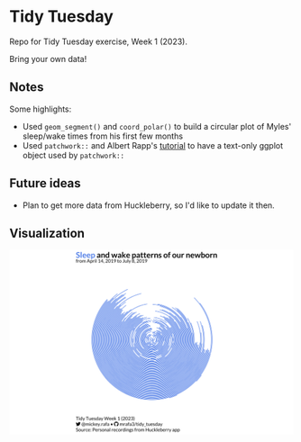 # Tidy Tuesday
Repo for Tidy Tuesday exercise, Week 1 (2023).

Bring your own data!

## Notes  

Some highlights:

* Used `geom_segment()` and `coord_polar()` to build a circular plot of Myles' sleep/wake times from his first few months
* Used `patchwork::` and Albert Rapp's [tutorial](https://albert-rapp.de/posts/ggplot2-tips/10_recreating_swd_look/10_recreating_swd_look.html) to have a text-only ggplot object used by `patchwork::`


## Future ideas

* Plan to get more data from Huckleberry, so I'd like to update it then.


## Visualization  

![](https://github.com/mrafa3/tidy_tuesday/blob/master/2023/week1/graphics/plot_circular.png)
